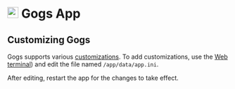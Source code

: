 # <img src="/img/gogs-logo.png" width="25px"> Gogs App

## Customizing Gogs

Gogs supports various [customizations](https://gogs.io/docs/advanced/configuration_cheat_sheet).
To add customizations, use the [Web terminal](/documentation/apps/#web-terminal)) and
edit the file named `/app/data/app.ini`.

After editing, restart the app for the changes to take effect.

